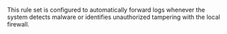 This rule set is configured to automatically forward logs whenever the system detects malware or identifies unauthorized tampering with the local firewall.
